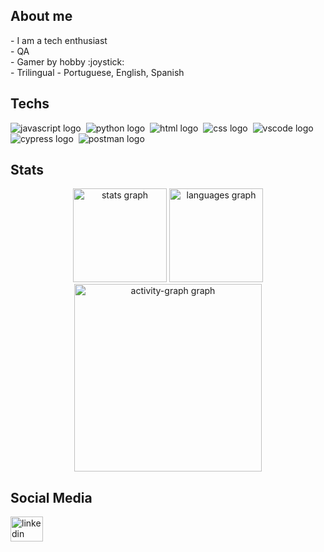 <h2 align="left">About me</h2>
<p align="left">- I am a tech enthusiast<br>- QA<br>- Gamer by hobby :joystick: <br>- Trilingual - Portuguese, English, Spanish </p>

<h2 align="left">Techs</h2>
<div align="left">
  <img src="https://skillicons.dev/icons?i=js" alt="javascript logo"  />
  <img/>
  <img src="https://skillicons.dev/icons?i=py" alt="python logo"  />
  <img/>
  <img src="https://skillicons.dev/icons?i=html" alt="html logo"  />
  <img/>
  <img src="https://skillicons.dev/icons?i=css" alt="css logo"  />
  <img/>
  <img src="https://skillicons.dev/icons?i=vscode" alt="vscode logo"  />
  <img/>
  <img src="https://skillicons.dev/icons?i=cypress&theme=light" alt="cypress logo"  />
  <img/>
  <img src="https://skillicons.dev/icons?i=postman"alt="postman logo"  />
</div>

<h2 align="left">Stats</h2>
<div align="center">
  <img src="https://github-readme-stats.vercel.app/api?username=thyagof&theme=merko&include_all_commits=true" height="150" alt="stats graph" />
  <img src="https://github-readme-stats.vercel.app/api/top-langs?username=thyagof&locale=en&hide_title=false&layout=compact&card_width=320&langs_count=5&theme=merko&hide_border=false&order=2" height="150" alt="languages graph" />
  <img src="https://github-readme-activity-graph.vercel.app/graph?username=thyagof&radius=16&theme=merko&area=true&order=5" height="300" alt="activity-graph graph" />
</div>

<h2 align="left">Social Media</h2
<div align="left">
  <a href="https://www.linkedin.com/in/thyago-augusto/" target="_blank">
    <img src="https://raw.githubusercontent.com/maurodesouza/profile-readme-generator/master/src/assets/icons/social/linkedin/default.svg" width="52" height="40" alt="linkedin logo" />
  </a>
</div>

